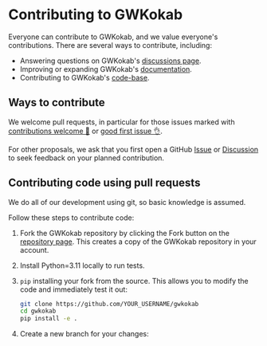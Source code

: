 # Contributing to GWKokab

Everyone can contribute to GWKokab, and we value everyone's contributions. There are several ways to contribute, including:

- Answering questions on GWKokab's [discussions page](https://github.com/gwkokab/gwkokab/discussions).
- Improving or expanding GWKokab's [documentation](https://gwkokab.readthedocs.io/en/latest/).
- Contributing to GWKokab's [code-base](https://github.com/gwkokab/gwkokab).

## Ways to contribute

We welcome pull requests, in particular for those issues marked with [contributions welcome 🙌](https://github.com/gwkokab/gwkokab/issues?q=is%3Aissue+is%3Aopen+label%3A%22contributions+welcome+%F0%9F%99%8C%22) or [good first issue 👌](https://github.com/gwkokab/gwkokab/labels/good%20first%20issue%20%3Aok_hand%3A).

For other proposals, we ask that you first open a GitHub [Issue](https://github.com/gwkokab/gwkokab/issues/new/choose) or [Discussion](https://github.com/gwkokab/gwkokab/discussions) to seek feedback on your planned contribution.

## Contributing code using pull requests

We do all of our development using git, so basic knowledge is assumed.

Follow these steps to contribute code:

1. Fork the GWKokab repository by clicking the Fork button on the [repository page](https://github.com/gwkokab/gwkokab). This creates a copy of the GWKokab repository in your account.
2. Install Python=3.11 locally to run tests.
3. `pip` installing your fork from the source. This allows you to modify the code and immediately test it out:

   ```bash
   git clone https://github.com/YOUR_USERNAME/gwkokab
   cd gwkokab
   pip install -e .
   ```

4. Create a new branch for your changes:
